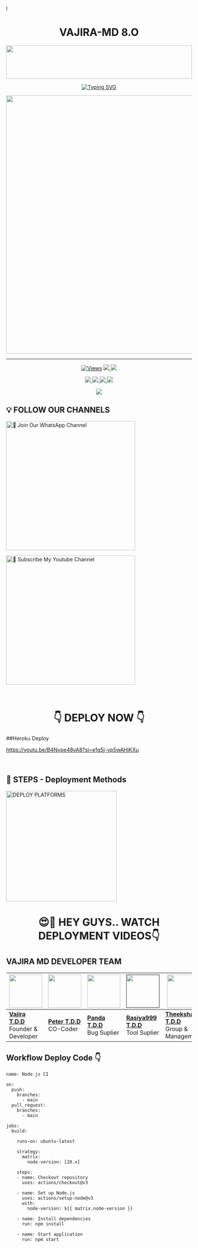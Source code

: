 l
<h1 align="center">VAJIRA-MD 8.O</h1>

<img src="https://i.imgur.com/dBaSKWF.gif" height="90" width="100%">

<p align="center">
<a href="https://git.io/typing-svg"><img src="https://readme-typing-svg.demolab.com?font=Fira+Code&weight=700&size=33&pause=1000&color=5513F7&width=435&lines=VAJIRA+MD+WHATSAPP+BOT" alt="Typing SVG" /></a>
</p>
<p align="center">
<a href="https://github.com/VajiraTechOfficial/">
    <img src="https://pomf2.lain.la/f/aqi35mmg.jpg"  width="700px">
</a>
<hr>


<p align="center">

  <a href="https://github.com/VajiraTechOfficial/VAJIRA-MD">
    <img src="https://hits.seeyoufarm.com/api/count/incr/badge.svg?url=https%3A%2F%2Fgithub.com%2FVajiraTech%2FVAJIRA_MD&count_bg=%2379C83D&title_bg=%23555555&icon=gitpod.svg&icon_color=%23E7E7E7&title=Views&edge_flat=false" alt="Views"/></a>
  
  </a>
  <a href="https://github.com/VajiraTechOfficial/VAJIRA-MD/fork">
    <img src="https://img.shields.io/github/forks/VajiraTech/VAJIRA_MD?label=Fork&style=social">
    
  </a>
  <a href="https://github.com/VajiraTechOfficial/VAJIRA-MD/stargazers">
    <img src="https://img.shields.io/github/stars/VajiraTech/VAJIRA_MD?style=social">
  </a>
</p>

<p align="center">
  <a href="https://github.com/VajiraTechOfficial/VAJIRA-MD">
    <img src="https://img.shields.io/github/repo-size/VajiraTech/VAJIRA_MD?color=purple&label=Repo%20Size&style=plastic">

  </a>
  <a href="https://github.com/VajiraTechOfficial/VAJIRA-MD">
    <img src="https://img.shields.io/github/license/VajiraTech/VAJIRA_MD?color=purple&label=License&style=plastic">

  </a>
  <a href="https://github.com/VajiraTechOfficial/VAJIRA-MD">
    <img src="https://img.shields.io/github/languages/top/VajiraTech/VAJIRA_MD?color=purple&label=Javascript&style=plastic">

  </a>
  <a href="https://github.com/VajiraTechOfficial/VAJIRA-MD">
    <img src="https://img.shields.io/static/v1?label=Author&message=Vajira%20Rathnayake&color=purple&style=plastic">

  </a>
  </p>
 <p align="center">
  <a href="https://github.com/VajiraTechOfficial/VAJIRA-MD">
    <img src="https://img.shields.io/badge/OUR%20%20%20TEAM-Technical%20Cybers%20(TC)-purple&style=plastic">

  </a>
</p>

## 💡 FOLLOW OUR CHANNELS

<a href="https://whatsapp.com/channel/0029VahMZasD8SE5GRwzqn3Z"><img src="https://img.shields.io/badge/Join%20Our%20WhatsApp%20Channel-blue" alt="📎 Join Our WhatsApp Channel" width="350"></a>

<a href="https://www.youtube.com/@VajiraTech"><img src="https://img.shields.io/badge/Subscribe%20My%20Youtube%20Channel-blue" alt="📎 Subscribe My Youtube Channel" width="350"></a>

<br>

<div align="center">
 
  <h1>👇 DEPLOY NOW 👇</h1>
</div>


##Heroku Deploy 

https://youtu.be/B4Nvpe48vA8?si=e1g5j-vp5wAHjKXu


<br>


## 🎀 STEPS -  Deployment Methods

<a href="https://tdd-gangs.github.io/Deployments/"><img src="https://img.shields.io/badge/DEPLOYMENT%20METHODS-green" alt="DEPLOY PLATFORMS" width="300"></a>
<br>


<div align="center">
 
  <h1>😍👀 HEY GUYS.. WATCH DEPLOYMENT VIDEOS👇</h1>
</div>







































## VAJIRA MD DEVELOPER TEAM

| <a href="https://github.com/VajiraTechOfficial/VAJIRA-MD"><img src="https://pomf2.lain.la/f/aqi35mmg.jpg" width=90 height=90></a> | <a href="https://github.com/VajiraTechOfficial/VAJIRA-MD"><img src="https://pomf2.lain.la/f/yn4h3lb.jpg" width=90 height=90></a> | <a href="https://github.com/20070808lk"><img src="https://pomf2.lain.la/f/kph4trq.jpg" width=90 height=90></a> | <a href=""><img src="https://pomf2.lain.la/f/cezntw1.jpg" width=90 height=90></a> | <a href="https://github.com/VajiraTechOfficial/VAJIRA-MD"><img src="https://telegra.ph/file/87bf2bcb38abef47205ad.jpg" width=90 height=90></a>  |  <a href="https://github.com/VajiraTechOfficial/VAJIRA-MD"><img src="https://telegra.ph/file/aa52e76beeeee65cad24c.jpg" width=90 height=90></a> | <a href="https://github.com/VajiraTechOfficial/VAJIRA-MD"><img src="https://pomf2.lain.la/f/l66e44rx.jpg" width=90 height=90></a> | <a href="https://github.com/VajiraTechOfficial/VAJIRA-MD"><img src="https://pomf2.lain.la/f/ahwljn42.jpg" width=90 height=90></a> | <a href="https://github.com/VajiraTechOfficial/VAJIRA-MD"><img src="https://pomf2.lain.la/f/ud9j45sk.jpg" width=90 height=90></a> | <a href="https://github.com/VajiraTechOfficial/VAJIRA-MD"><img src="https://pomf2.lain.la/f/qa8i6chz.jpg" width=90 height=90></a> | <a href="https://github.com/VajiraTechOfficial/VAJIRA-MD"><img src="https://pomf2.lain.la/f/6f9toku3.jpg" width=90 height=90></a> | <a href="https://github.com/VajiraTechOfficial/VAJIRA-MD"><img src="https://pomf2.lain.la/f/1u5x6v6p.jpg" width=90 height=90></a> |
|---|---|---|---|---|---|---|---|---|---|---|---|
| **[Vajira T.D.D](https://github.com/VajiraTech)**</br>Founder & Developer</br> | **[Peter T.D.D](https://github.com/VajiraTech)**</br>  CO-Coder</br> | **[Panda T.D.D ](https://github.com/VajiraTech)**</br>Bug Suplier</br> | **[Rasiya999 T.D.D](https://github.com/VajiraTech)**</br>Tool Suplier | **[Theekshana T.D.D](https://github.com/VajiraTech)**</br>Group & Management | **[Rukshan T.D.D](https://github.com/VajiraTech)**</br> Bug Tester | **[Danidu T.D.D](https://github.com/VajiraTech)**</br>Logo Designer | **[Janiya T.D.D](https://github.com/VajiraTech)**</br> Tool Suplier | **[Didula T.D.D](https://github.com/VajiraTech)**</br>Bug Supler | **[Arrow T.D.D](https://github.com/VajiraTech)**</br>Bug Tester | **[Shen T.D.D](https://github.com/VajiraTech)**</br>Movie Controller | **[Ishu T.D.D](https://github.com/VajiraTech)**</br>Voice Helper |




## Workflow Deploy Code 👇


```
name: Node.js CI

on:
  push:
    branches:
      - main
  pull_request:
    branches:
      - main

jobs:
  build:

    runs-on: ubuntu-latest

    strategy:
      matrix:
        node-version: [20.x]

    steps:
    - name: Checkout repository
      uses: actions/checkout@v3

    - name: Set up Node.js
      uses: actions/setup-node@v3
      with:
        node-version: ${{ matrix.node-version }}

    - name: Install dependencies
      run: npm install

    - name: Start application
      run: npm start
```

